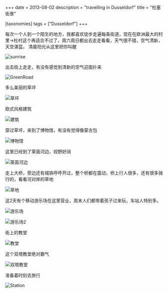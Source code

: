 +++
date = 2013-08-02
description = "travelling in Dusseldorf"
title = "杜塞街景"

[taxonomies]
tags = ["Dusseldorf"]
+++

每次一个人到一个陌生的地方，我都喜欢徒步走遍每条街道，现在在欧洲最大的村里->杜村这个再适合不过了，周六周日都出去走走看看，天气很不错，空气清新，天空湛蓝。
清晨阳光从这里把你叫醒

![sunrise](http://farm4.staticflickr.com/3776/9327344607_0db1d09311.jpg)

出去街上走走，有没有感觉到清新的空气迎面扑来

![GreenRoad](http://farm8.staticflickr.com/7399/9327099561_73397d7100.jpg)

多么美丽的草坪

![草坪](http://farm8.staticflickr.com/7284/9327032653_e93e9d1be4.jpg)

欧式风格建筑

![建筑](http://farm6.staticflickr.com/5540/9327168181_57bcdfe742.jpg) 

穿过草坪，来到了博物馆，有没有觉得像蒙古包

![博物馆](http://farm8.staticflickr.com/7429/9329783654_a4f98285d8.jpg)

这里已经到了莱茵河边，视野好阔

![莱茵河边](http://farm4.staticflickr.com/3709/9326959969_b098897564.jpg)

走上大桥，旁边还有城铁呼呼开过，整个桥都在震动，桥上行人很多，还有很多骑行的，看看河对岸的草地

![草地](http://farm8.staticflickr.com/7437/9329654196_9f57603eea.jpg)

这2天有个移动游乐场在这里营业，周末人们都带着孩子过来玩，车站人特别多。

![游乐场](http://farm4.staticflickr.com/3823/9329620600_56a56c02b2.jpg)

![游乐场2](http://farm6.staticflickr.com/5332/9326848179_99734e7325.jpg)

街上的教堂

![教堂](http://farm8.staticflickr.com/7406/9326697455_b105f50ab2.jpg)

这个双塔教堂绝对霸气

![双塔教堂](http://farm4.staticflickr.com/3740/9329415636_d35d8cd512.jpg)

准备着时刻去旅行

![Station](http://farm8.staticflickr.com/7435/9330157308_3c00546345.jpg)
